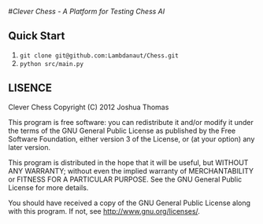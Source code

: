 #__Clever Chess_ - A Platform for Testing Chess AI_

Quick Start
-----------
1. `git clone git@github.com:Lambdanaut/Chess.git`
2. `python src/main.py`

LISENCE
-------
Clever Chess
Copyright (C) 2012  Joshua Thomas

This program is free software: you can redistribute it and/or modify
it under the terms of the GNU General Public License as published by
the Free Software Foundation, either version 3 of the License, or
(at your option) any later version.

This program is distributed in the hope that it will be useful,
but WITHOUT ANY WARRANTY; without even the implied warranty of
MERCHANTABILITY or FITNESS FOR A PARTICULAR PURPOSE.  See the
GNU General Public License for more details.

You should have received a copy of the GNU General Public License
along with this program.  If not, see <http://www.gnu.org/licenses/>.

